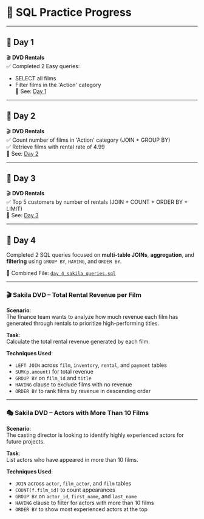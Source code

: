 # 📘 SQL Practice Progress

---

## 📅 Day 1  
🎬 **DVD Rentals**  
✅ Completed 2 Easy queries:  
- SELECT all films  
- Filter films in the 'Action' category  
📁 See: [Day 1](/day_1)

---

## 📅 Day 2  
🎬 **DVD Rentals**  
✅ Count number of films in 'Action' category (JOIN + GROUP BY)  
✅ Retrieve films with rental rate of 4.99  
📁 See: [Day 2](/day_2)

---

## 📅 Day 3  
🎬 **DVD Rentals**  
✅ Top 5 customers by number of rentals (JOIN + COUNT + ORDER BY + LIMIT)  
📁 See: [Day 3](/day_3)

---

## 📅 Day 4  

Completed 2 SQL queries focused on **multi-table JOINs**, **aggregation**, and **filtering** using `GROUP BY`, `HAVING`, and `ORDER BY`.

📁 Combined File: [`day_4_sakila_queries.sql`](/day_4/day_4_sakila_queries.sql)

---

### 🎬 Sakila DVD – Total Rental Revenue per Film

**Scenario**:  
The finance team wants to analyze how much revenue each film has generated through rentals to prioritize high-performing titles.

**Task**:  
Calculate the total rental revenue generated by each film.

**Techniques Used**:
- `LEFT JOIN` across `film`, `inventory`, `rental`, and `payment` tables  
- `SUM(p.amount)` for total revenue  
- `GROUP BY` on `film_id` and `title`  
- `HAVING` clause to exclude films with no revenue  
- `ORDER BY` to rank films by revenue in descending order

---

### 🎭 Sakila DVD – Actors with More Than 10 Films

**Scenario**:  
The casting director is looking to identify highly experienced actors for future projects.

**Task**:  
List actors who have appeared in more than 10 films.

**Techniques Used**:
- `JOIN` across `actor`, `film_actor`, and `film` tables  
- `COUNT(f.film_id)` to count appearances  
- `GROUP BY` on `actor_id`, `first_name`, and `last_name`  
- `HAVING` clause to filter for actors with more than 10 films  
- `ORDER BY` to show most experienced actors at the top
